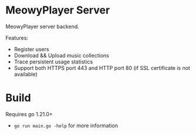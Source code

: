 # MeowyPlayer Server
MeowyPlayer server backend.

Features:
* Register users
* Download && Upload music collections
* Trace persistent usage statistics
* Support both HTTPS port 443 and HTTP port 80 (if SSL certificate is not available)
 
# Build
Requires go 1.21.0+  
- `go run main.go -help` for more information

  
